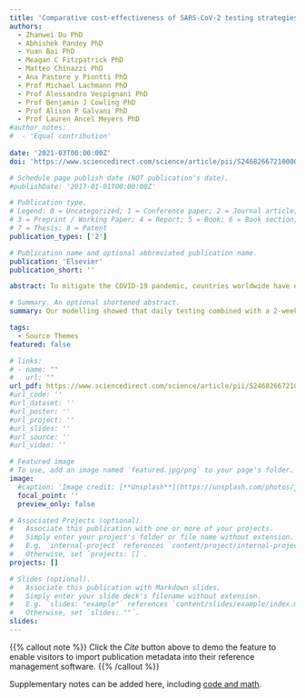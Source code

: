 ```yaml
---
title: 'Comparative cost-effectiveness of SARS-CoV-2 testing strategies in the USA: a modelling study'
authors:
  - Zhanwei Du PhD 
  - Abhishek Pandey PhD
  - Yuan Bai PhD
  - Meagan C Fitzpatrick PhD
  - Matteo Chinazzi PhD
  - Ana Pastore y Piontti PhD
  - Prof Michael Lachmann PhD
  - Prof Alessandro Vespignani PhD 
  - Prof Benjamin J Cowling PhD 
  - Prof Alison P Galvani PhD 
  - Prof Lauren Ancel Meyers PhD
#author_notes:
#  - 'Equal contribution'
 
date: '2021-03T00:00:00Z'
doi: 'https://www.sciencedirect.com/science/article/pii/S2468266721000025#ceab10'

# Schedule page publish date (NOT publication's date).
#publishDate: '2017-01-01T00:00:00Z'

# Publication type.
# Legend: 0 = Uncategorized; 1 = Conference paper; 2 = Journal article;
# 3 = Preprint / Working Paper; 4 = Report; 5 = Book; 6 = Book section;
# 7 = Thesis; 8 = Patent
publication_types: ['2']

# Publication name and optional abbreviated publication name.
publication: 'Elsevier'
publication_short: ''

abstract: To mitigate the COVID-19 pandemic, countries worldwide have enacted unprecedented movement restrictions, physical distancing measures, and face mask requirements. Until safe and efficacious vaccines or antiviral drugs become widely available, viral testing remains the primary mitigation measure for rapid identification and isolation of infected individuals. We aimed to assess the economic trade-offs of expanding and accelerating testing for severe acute respiratory syndrome coronavirus 2 (SARS-CoV-2) across the USA in different transmission scenarios.

# Summary. An optional shortened abstract.
summary: Our modelling showed that daily testing combined with a 2-week isolation period was the most costly strategy considered, reflecting increased costs with greater test frequency and length of isolation period. Assuming a societal willingness to pay of US$100 000 per YLL averted and a price of $5 per test, the strategy most likely to be cost-effective under a rapid transmission scenario (Re of 2·2) is weekly testing followed by a 2-week isolation period subsequent to a positive test result. Under low transmission scenarios (Re of 1·2), monthly testing of the population followed by 1-week isolation rather than 2-week isolation is likely to be most cost-effective. Expanded surveillance testing is more likely to be cost-effective than the status-quo testing strategy if the price per test is less than $75 across all transmission rates considered.

tags:
  - Source Themes
featured: false

# links:
# - name: ""
#   url: ""
url_pdf: https://www.sciencedirect.com/science/article/pii/S2468266721000025/pdfft?md5=6470ebf07781d5fef96e238f69c304b6&pid=1-s2.0-S2468266721000025-main.pdf
#url_code: ''
#url_dataset: ''
#url_poster: ''
#url_project: ''
#url_slides: ''
#url_source: ''
#url_video: ''

# Featured image
# To use, add an image named `featured.jpg/png` to your page's folder.
image:
  #caption: 'Image credit: [**Unsplash**](https://unsplash.com/photos/jdD8gXaTZsc)'
  focal_point: ''
  preview_only: false

# Associated Projects (optional).
#   Associate this publication with one or more of your projects.
#   Simply enter your project's folder or file name without extension.
#   E.g. `internal-project` references `content/project/internal-project/index.md`.
#   Otherwise, set `projects: []`.
projects: []

# Slides (optional).
#   Associate this publication with Markdown slides.
#   Simply enter your slide deck's filename without extension.
#   E.g. `slides: "example"` references `content/slides/example/index.md`.
#   Otherwise, set `slides: ""`.
slides:
---
```


{{% callout note %}}
Click the _Cite_ button above to demo the feature to enable visitors to import publication metadata into their reference management software.
{{% /callout %}}

Supplementary notes can be added here, including [code and math](https://wowchemy.com/docs/content/writing-markdown-latex/).
